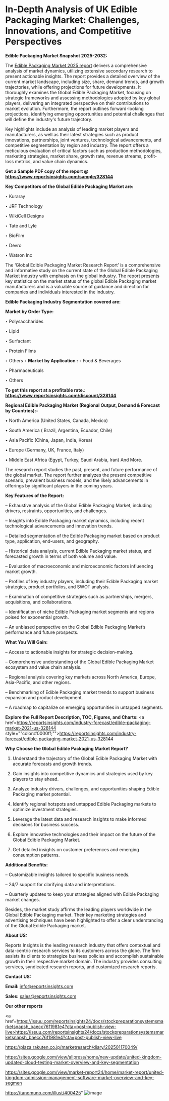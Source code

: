# In-Depth Analysis of UK Edible Packaging Market: Challenges, Innovations, and Competitive Perspectives

<strong>Edible Packaging Market Snapshot 2025-2032:</strong>

The <a href=https://www.reportsinsights.com/sample/328144>Edible Packaging Market 2025 report</a> delivers a comprehensive analysis of market dynamics, utilizing extensive secondary research to present actionable insights. The report provides a detailed overview of the current market landscape, including size, share, demand trends, and growth trajectories, while offering projections for future developments. It thoroughly examines the Global Edible Packaging Market, focusing on strategic frameworks and assessing methodologies adopted by key global players, delivering an integrated perspective on their contributions to market evolution. Furthermore, the report outlines forward-looking projections, identifying emerging opportunities and potential challenges that will define the industry's future trajectory.

Key highlights include an analysis of leading market players and manufacturers, as well as their latest strategies such as product innovations, partnerships, joint ventures, technological advancements, and competitive segmentation by region and industry. The report offers a meticulous evaluation of critical factors such as production methodologies, marketing strategies, market share, growth rate, revenue streams, profit-loss metrics, and value chain dynamics.

<strong>Get a Sample PDF copy of the report @ <a href=https://www.reportsinsights.com/sample/328144 style=color:#0000ff;>https://www.reportsinsights.com/sample/328144</a></strong>

<strong>Key Competitors of the Global Edible Packaging Market are:</strong>

‣ Kuraray

‣ JRF Technology

‣ WikiCell Designs

‣ Tate and Lyle

‣ BioFilm

‣ Devro

‣ Watson Inc

The ‘Global Edible Packaging Market Research Report’ is a comprehensive and informative study on the current state of the Global Edible Packaging Market industry with emphasis on the global industry. The report presents key statistics on the market status of the global Edible Packaging market manufacturers and is a valuable source of guidance and direction for companies and individuals interested in the industry.

<strong>Edible Packaging Industry Segmentation covered are:</strong>

<strong>Market by Order Type: </strong>

‣ Polysaccharides

‣ Lipid

‣ Surfactant

‣ Protein Films

‣ Others
‣ 
<strong>Market by Application :</strong>
‣ Food & Beverages

‣ Pharmaceuticals

‣ Others

<strong>To get this report at a profitable rate.: <a href=https://www.reportsinsights.com/discount/328144 style=color:#0000ff;>https://www.reportsinsights.com/discount/328144</a></strong>

<strong>Regional Edible Packaging Market (Regional Output, Demand &amp; Forecast by Countries):-</strong>

• North America (United States, Canada, Mexico)

• South America ( Brazil, Argentina, Ecuador, Chile)

• Asia Pacific (China, Japan, India, Korea)

• Europe (Germany, UK, France, Italy)

• Middle East Africa (Egypt, Turkey, Saudi Arabia, Iran) And More.

The research report studies the past, present, and future performance of the global market. The report further analyzes the present competitive scenario, prevalent business models, and the likely advancements in offerings by significant players in the coming years.

<strong>Key Features of the Report:</strong>

– Exhaustive analysis of the Global Edible Packaging Market, including drivers, restraints, opportunities, and challenges.

– Insights into Edible Packaging market dynamics, including recent technological advancements and innovation trends.

– Detailed segmentation of the Edible Packaging market based on product type, application, end-users, and geography.

– Historical data analysis, current Edible Packaging market status, and forecasted growth in terms of both volume and value.

– Evaluation of macroeconomic and microeconomic factors influencing market growth.

– Profiles of key industry players, including their Edible Packaging market strategies, product portfolios, and SWOT analysis.

– Examination of competitive strategies such as partnerships, mergers, acquisitions, and collaborations.

– Identification of niche Edible Packaging market segments and regions poised for exponential growth.

– An unbiased perspective on the Global Edible Packaging Market’s performance and future prospects.

<strong>What You Will Gain:</strong>

– Access to actionable insights for strategic decision-making.

– Comprehensive understanding of the Global Edible Packaging Market ecosystem and value chain analysis.

– Regional analysis covering key markets across North America, Europe, Asia-Pacific, and other regions.

– Benchmarking of Edible Packaging market trends to support business expansion and product development.

– A roadmap to capitalize on emerging opportunities in untapped segments.

<strong>Explore the Full Report Description, TOC, Figures, and Charts:</strong>
<a href=https://reportsinsights.com/industry-forecast/edible-packaging-market-2021-us-328144 style=""color:#0000ff;"">https://reportsinsights.com/industry-forecast/edible-packaging-market-2021-us-328144</a>

<strong>Why Choose the Global Edible Packaging Market Report?</strong>

1. Understand the trajectory of the Global Edible Packaging Market with accurate forecasts and growth trends.

2. Gain insights into competitive dynamics and strategies used by key players to stay ahead.

3. Analyze industry drivers, challenges, and opportunities shaping Edible Packaging market potential.

4. Identify regional hotspots and untapped Edible Packaging markets to optimize investment strategies.

5. Leverage the latest data and research insights to make informed decisions for business success.

6. Explore innovative technologies and their impact on the future of the Global Edible Packaging Market.

7. Get detailed insights on customer preferences and emerging consumption patterns.

<strong>Additional Benefits:</strong>

– Customizable insights tailored to specific business needs.

– 24/7 support for clarifying data and interpretations.

– Quarterly updates to keep your strategies aligned with Edible Packaging market changes.

Besides, the market study affirms the leading players worldwide in the Global Edible Packaging market. Their key marketing strategies and advertising techniques have been highlighted to offer a clear understanding of the Global Edible Packaging market.

<strong><strong>About US</strong>:</strong>

Reports Insights is the leading research industry that offers contextual and data-centric research services to its customers across the globe. The firm assists its clients to strategize business policies and accomplish sustainable growth in their respective market domain. The industry provides consulting services, syndicated research reports, and customized research reports.

<strong>Contact US:</strong>

<p class=><b>Email:</b> <a href=mailto:info@reportsinsights.com>info@reportsinsights.com</a></p>
<p class=><b>Sales:</b> <a href=mailto:sales@reportsinsights.com>sales@reportsinsights.com</a></p>

<strong>Our other reports</strong>

<a href=https://issuu.com/reportsinsights24/docs/stockpreparationsystemsmarketsnapsh_baecc76f1981e4?cta=post-publish-view-live>https://issuu.com/reportsinsights24/docs/stockpreparationsystemsmarketsnapsh_baecc76f1981e4?cta=post-publish-view-live</a>

<a href=https://plaza.rakuten.co.jp/marketresarch/diary/202501170049/>https://plaza.rakuten.co.jp/marketresarch/diary/202501170049/</a>

<a href=https://sites.google.com/view/allpress/home/new-update/united-kingdom-updated-cloud-testing-market-overview-and-key-segmentation>https://sites.google.com/view/allpress/home/new-update/united-kingdom-updated-cloud-testing-market-overview-and-key-segmentation</a>

<a href=https://sites.google.com/view/market-report24/home/market-report/united-kingdom-admission-management-software-market-overview-and-key-segmen>https://sites.google.com/view/market-report24/home/market-report/united-kingdom-admission-management-software-market-overview-and-key-segmen</a>

<a href=https://tanomuno.com/illust/400425>https://tanomuno.com/illust/400425</a>"
![image](https://github.com/user-attachments/assets/60650358-8389-4afa-bf5f-35be414e6084)
